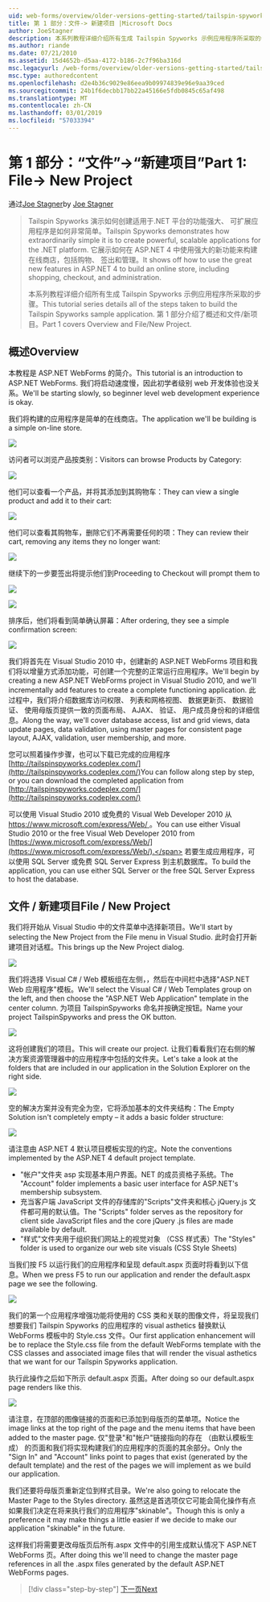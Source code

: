 ```yaml
---
uid: web-forms/overview/older-versions-getting-started/tailspin-spyworks/tailspin-spyworks-part-1
title: 第 1 部分：文件-> 新建项目 |Microsoft Docs
author: JoeStagner
description: 本系列教程详细介绍所有生成 Tailspin Spyworks 示例应用程序所采取的步骤。 第 1 部分介绍了概述和文件/新项目。
ms.author: riande
ms.date: 07/21/2010
ms.assetid: 15d4652b-d5aa-4172-b186-2c7f96ba316d
msc.legacyurl: /web-forms/overview/older-versions-getting-started/tailspin-spyworks/tailspin-spyworks-part-1
msc.type: authoredcontent
ms.openlocfilehash: d2e4b36c9029e86eea9b09974839e96e9aa39ced
ms.sourcegitcommit: 24b1f6decbb17bb22a45166e5fdb0845c65af498
ms.translationtype: MT
ms.contentlocale: zh-CN
ms.lasthandoff: 03/01/2019
ms.locfileid: "57033394"
---
```

<a name="part-1-file--new-project"></a><span data-ttu-id="270fa-104">第 1 部分：“文件”->“新建项目”</span><span class="sxs-lookup"><span data-stu-id="270fa-104">Part 1: File-> New Project</span></span>
====================
<span data-ttu-id="270fa-105">通过[Joe Stagner](https://github.com/JoeStagner)</span><span class="sxs-lookup"><span data-stu-id="270fa-105">by [Joe Stagner](https://github.com/JoeStagner)</span></span>

> <span data-ttu-id="270fa-106">Tailspin Spyworks 演示如何创建适用于.NET 平台的功能强大、 可扩展应用程序是如何非常简单。</span><span class="sxs-lookup"><span data-stu-id="270fa-106">Tailspin Spyworks demonstrates how extraordinarily simple it is to create powerful, scalable applications for the .NET platform.</span></span> <span data-ttu-id="270fa-107">它展示如何在 ASP.NET 4 中使用强大的新功能来构建在线商店，包括购物、 签出和管理。</span><span class="sxs-lookup"><span data-stu-id="270fa-107">It shows off how to use the great new features in ASP.NET 4 to build an online store, including shopping, checkout, and administration.</span></span>
> 
> <span data-ttu-id="270fa-108">本系列教程详细介绍所有生成 Tailspin Spyworks 示例应用程序所采取的步骤。</span><span class="sxs-lookup"><span data-stu-id="270fa-108">This tutorial series details all of the steps taken to build the Tailspin Spyworks sample application.</span></span> <span data-ttu-id="270fa-109">第 1 部分介绍了概述和文件/新项目。</span><span class="sxs-lookup"><span data-stu-id="270fa-109">Part 1 covers Overview and File/New Project.</span></span>


## <a id="_Toc260221666"></a>  <span data-ttu-id="270fa-110">概述</span><span class="sxs-lookup"><span data-stu-id="270fa-110">Overview</span></span>

<span data-ttu-id="270fa-111">本教程是 ASP.NET WebForms 的简介。</span><span class="sxs-lookup"><span data-stu-id="270fa-111">This tutorial is an introduction to ASP.NET WebForms.</span></span> <span data-ttu-id="270fa-112">我们将启动速度慢，因此初学者级别 web 开发体验也没关系。</span><span class="sxs-lookup"><span data-stu-id="270fa-112">We'll be starting slowly, so beginner level web development experience is okay.</span></span>

<span data-ttu-id="270fa-113">我们将构建的应用程序是简单的在线商店。</span><span class="sxs-lookup"><span data-stu-id="270fa-113">The application we'll be building is a simple on-line store.</span></span>

![](tailspin-spyworks-part-1/_static/image1.jpg)


<span data-ttu-id="270fa-114">访问者可以浏览产品按类别：</span><span class="sxs-lookup"><span data-stu-id="270fa-114">Visitors can browse Products by Category:</span></span>

![](tailspin-spyworks-part-1/_static/image2.jpg)

<span data-ttu-id="270fa-115">他们可以查看一个产品，并将其添加到其购物车：</span><span class="sxs-lookup"><span data-stu-id="270fa-115">They can view a single product and add it to their cart:</span></span>

![](tailspin-spyworks-part-1/_static/image3.jpg)

<span data-ttu-id="270fa-116">他们可以查看其购物车，删除它们不再需要任何的项：</span><span class="sxs-lookup"><span data-stu-id="270fa-116">They can review their cart, removing any items they no longer want:</span></span>

![](tailspin-spyworks-part-1/_static/image4.jpg)

<span data-ttu-id="270fa-117">继续下的一步要签出将提示他们到</span><span class="sxs-lookup"><span data-stu-id="270fa-117">Proceeding to Checkout will prompt them to</span></span>

![](tailspin-spyworks-part-1/_static/image5.jpg)

![](tailspin-spyworks-part-1/_static/image6.jpg)

<span data-ttu-id="270fa-118">排序后，他们将看到简单确认屏幕：</span><span class="sxs-lookup"><span data-stu-id="270fa-118">After ordering, they see a simple confirmation screen:</span></span>

![](tailspin-spyworks-part-1/_static/image7.jpg)


<span data-ttu-id="270fa-119">我们将首先在 Visual Studio 2010 中，创建新的 ASP.NET WebForms 项目和我们将以增量方式添加功能，可创建一个完整的正常运行应用程序。</span><span class="sxs-lookup"><span data-stu-id="270fa-119">We'll begin by creating a new ASP.NET WebForms project in Visual Studio 2010, and we'll incrementally add features to create a complete functioning application.</span></span> <span data-ttu-id="270fa-120">此过程中，我们将介绍数据库访问权限、 列表和网格视图、 数据更新页、 数据验证、 使用母版页提供一致的页面布局、 AJAX、 验证、 用户成员身份和的详细信息。</span><span class="sxs-lookup"><span data-stu-id="270fa-120">Along the way, we'll cover database access, list and grid views, data update pages, data validation, using master pages for consistent page layout, AJAX, validation, user membership, and more.</span></span>

<span data-ttu-id="270fa-121">您可以照着操作步骤，也可以下载已完成的应用程序 [http://tailspinspyworks.codeplex.com/](http://tailspinspyworks.codeplex.com/)</span><span class="sxs-lookup"><span data-stu-id="270fa-121">You can follow along step by step, or you can download the completed application from [http://tailspinspyworks.codeplex.com/](http://tailspinspyworks.codeplex.com/)</span></span>

<span data-ttu-id="270fa-122">可以使用 Visual Studio 2010 或免费的 Visual Web Developer 2010 从[ https://www.microsoft.com/express/Web/ ](https://www.microsoft.com/express/Web/)。</span><span class="sxs-lookup"><span data-stu-id="270fa-122">You can use either Visual Studio 2010 or the free Visual Web Developer 2010 from [https://www.microsoft.com/express/Web/](https://www.microsoft.com/express/Web/).</span></span> <span data-ttu-id="270fa-123">若要生成应用程序，可以使用 SQL Server 或免费 SQL Server Express 到主机数据库。</span><span class="sxs-lookup"><span data-stu-id="270fa-123">To build the application, you can use either SQL Server or the free SQL Server Express to host the database.</span></span>

## <a id="_Toc260221667"></a>  <span data-ttu-id="270fa-124">文件 / 新建项目</span><span class="sxs-lookup"><span data-stu-id="270fa-124">File / New Project</span></span>

<span data-ttu-id="270fa-125">我们将开始从 Visual Studio 中的文件菜单中选择新项目。</span><span class="sxs-lookup"><span data-stu-id="270fa-125">We'll start by selecting the New Project from the File menu in Visual Studio.</span></span> <span data-ttu-id="270fa-126">此时会打开新建项目对话框。</span><span class="sxs-lookup"><span data-stu-id="270fa-126">This brings up the New Project dialog.</span></span>

![](tailspin-spyworks-part-1/_static/image8.jpg)

<span data-ttu-id="270fa-127">我们将选择 Visual C# / Web 模板组在左侧，，然后在中间栏中选择"ASP.NET Web 应用程序"模板。</span><span class="sxs-lookup"><span data-stu-id="270fa-127">We'll select the Visual C# / Web Templates group on the left, and then choose the "ASP.NET Web Application" template in the center column.</span></span> <span data-ttu-id="270fa-128">为项目 TailspinSpyworks 命名并按确定按钮。</span><span class="sxs-lookup"><span data-stu-id="270fa-128">Name your project TailspinSpyworks and press the OK button.</span></span>

![](tailspin-spyworks-part-1/_static/image9.jpg)

<span data-ttu-id="270fa-129">这将创建我们的项目。</span><span class="sxs-lookup"><span data-stu-id="270fa-129">This will create our project.</span></span> <span data-ttu-id="270fa-130">让我们看看我们在右侧的解决方案资源管理器中的应用程序中包括的文件夹。</span><span class="sxs-lookup"><span data-stu-id="270fa-130">Let's take a look at the folders that are included in our application in the Solution Explorer on the right side.</span></span>

![](tailspin-spyworks-part-1/_static/image10.jpg)

<span data-ttu-id="270fa-131">空的解决方案并没有完全为空，它将添加基本的文件夹结构：</span><span class="sxs-lookup"><span data-stu-id="270fa-131">The Empty Solution isn't completely empty – it adds a basic folder structure:</span></span>

![](tailspin-spyworks-part-1/_static/image1.png)

<span data-ttu-id="270fa-132">请注意由 ASP.NET 4 默认项目模板实现的约定。</span><span class="sxs-lookup"><span data-stu-id="270fa-132">Note the conventions implemented by the ASP.NET 4 default project template.</span></span>

- <span data-ttu-id="270fa-133">"帐户"文件夹 asp 实现基本用户界面。NET 的成员资格子系统。</span><span class="sxs-lookup"><span data-stu-id="270fa-133">The "Account" folder implements a basic user interface for ASP.NET's membership subsystem.</span></span>
- <span data-ttu-id="270fa-134">充当客户端 JavaScript 文件的存储库的"Scripts"文件夹和核心 jQuery.js 文件都可用的默认值。</span><span class="sxs-lookup"><span data-stu-id="270fa-134">The "Scripts" folder serves as the repository for client side JavaScript files and the core jQuery .js files are made available by default.</span></span>
- <span data-ttu-id="270fa-135">"样式"文件夹用于组织我们网站上的视觉对象 （CSS 样式表）</span><span class="sxs-lookup"><span data-stu-id="270fa-135">The "Styles" folder is used to organize our web site visuals (CSS Style Sheets)</span></span>

<span data-ttu-id="270fa-136">当我们按 F5 以运行我们的应用程序和呈现 default.aspx 页面时将看到以下信息。</span><span class="sxs-lookup"><span data-stu-id="270fa-136">When we press F5 to run our application and render the default.aspx page we see the following.</span></span>

![](tailspin-spyworks-part-1/_static/image11.jpg)

<span data-ttu-id="270fa-137">我们的第一个应用程序增强功能将使用的 CSS 类和关联的图像文件，将呈现我们想要我们 Tailspin Spyworks 的应用程序的 visual asthetics 替换默认 WebForms 模板中的 Style.css 文件。</span><span class="sxs-lookup"><span data-stu-id="270fa-137">Our first application enhancement will be to replace the Style.css file from the default WebForms template with the CSS classes and associated image files that will render the visual asthetics that we want for our Tailspin Spyworks application.</span></span>

<span data-ttu-id="270fa-138">执行此操作之后如下所示 default.aspx 页面。</span><span class="sxs-lookup"><span data-stu-id="270fa-138">After doing so our default.aspx page renders like this.</span></span>

![](tailspin-spyworks-part-1/_static/image12.jpg)

<span data-ttu-id="270fa-139">请注意，在顶部的图像链接的页面和已添加到母版页的菜单项。</span><span class="sxs-lookup"><span data-stu-id="270fa-139">Notice the image links at the top right of the page and the menu items that have been added to the master page.</span></span> <span data-ttu-id="270fa-140">仅"登录"和"帐户"链接指向的存在 （由默认模板生成） 的页面和我们将实现构建我们的应用程序的页面的其余部分。</span><span class="sxs-lookup"><span data-stu-id="270fa-140">Only the "Sign In" and "Account" links point to pages that exist (generated by the default template) and the rest of the pages we will implement as we build our application.</span></span>

<span data-ttu-id="270fa-141">我们还要将母版页重新定位到样式目录。</span><span class="sxs-lookup"><span data-stu-id="270fa-141">We're also going to relocate the Master Page to the Styles directory.</span></span> <span data-ttu-id="270fa-142">虽然这是首选项仅它可能会简化操作有点如果我们决定在将来执行我们的应用程序"skinable"。</span><span class="sxs-lookup"><span data-stu-id="270fa-142">Though this is only a preference it may make things a little easier if we decide to make our application "skinable" in the future.</span></span>

<span data-ttu-id="270fa-143">这样我们将需要更改母版页后所有.aspx 文件中的引用生成默认情况下 ASP.NET WebForms 页。</span><span class="sxs-lookup"><span data-stu-id="270fa-143">After doing this we'll need to change the master page references in all the .aspx files generated by the default ASP.NET WebForms pages.</span></span>

> [!div class="step-by-step"]
> [<span data-ttu-id="270fa-144">下一页</span><span class="sxs-lookup"><span data-stu-id="270fa-144">Next</span></span>](tailspin-spyworks-part-2.md)
